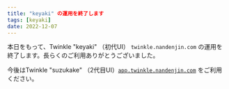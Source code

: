 ```yaml
---
title: "keyaki" の運用を終了します
tags: [keyaki]
date: 2022-12-07
---
```


本日をもって、Twinkle "keyaki" （初代UI） `twinkle.nandenjin.com` の運用を終了します。長らくのご利用ありがとうございました。

今後はTwinkle "suzukake" （2代目UI）[`app.twinkle.nandenjin.com`](https://app.twinkle.nandenjin.com) をご利用ください。
